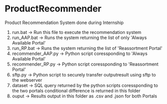 # ProductRecommender
Product Recommendation System done during Internship

1. run.bat -> Run this file to execute the recommendation system
2. run_AAP.bat -> Runs the system returning the list of only 'Always Available Portal'
3. run_RP.bat -> Runs the system returning the list of 'Reassortment Portal'
4. recommender_AAP.py -> Python script coressponding to 'Always Available Portal'
5. recommender_RP.py -> Python script coressponding to 'Reassortment Portal'
6. sftp.py -> Python script to securely transfer outputresult using sftp to the webserver
7. dataset -> SQL query returned by the python scripts coressponding to the two portals conditional difference is returned in this folder
8. ouput -> Results output in this folder as .csv and .json for both Portals
